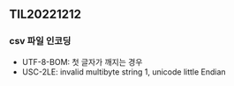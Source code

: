 ## TIL20221212
### csv 파일 인코딩

* UTF-8-BOM: 첫 글자가 깨지는 경우
* USC-2LE: invalid multibyte string 1, unicode little Endian
